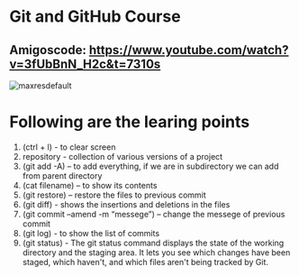 # Git and GitHub Course
## Amigoscode: https://www.youtube.com/watch?v=3fUbBnN_H2c&t=7310s

![maxresdefault](https://github.com/chaudhariavinash/learning-git/assets/128373403/ed7f202a-26fe-4fec-a034-6a8c403b39f8)

# Following are the learing points
1. (ctrl + l) - to clear screen
2. repository - collection of various versions of a project
3. (git add -A) – to add everything, if we are in subdirectory we can add from parent directory
4. (cat filename) – to show its contents
5. (git restore) – restore the files to previous commit
6. (git diff) - shows the insertions and deletions in the files
7. (git commit –amend -m “messege”) – change the messege of previous commit
8. (git log) - to show the list of commits
9. (git status) - The git status command displays the state of the working directory and the staging area. It lets you see which changes have been staged, which haven't, and which files aren't being tracked by Git.
